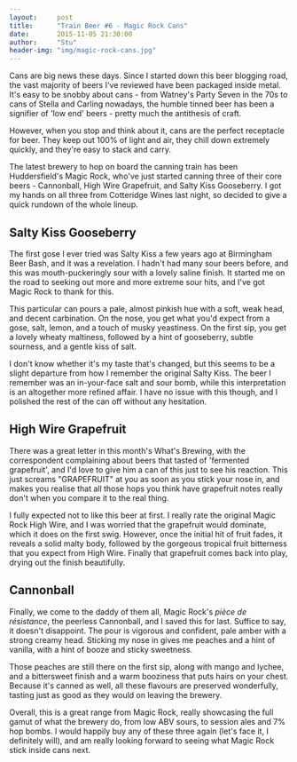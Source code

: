 ```yaml
---
layout:     post
title:      "Train Beer #6 - Magic Rock Cans"
date:       2015-11-05 21:30:00
author:     "Stu"
header-img: "img/magic-rock-cans.jpg"
---
```


Cans are big news these days. Since I started down this beer blogging road, the vast majority of beers I've reviewed have been packaged inside metal. It's easy to be snobby about cans - from Watney's Party Seven in the 70s to cans of Stella and Carling nowadays, the humble tinned beer has been a signifier of 'low end' beers - pretty much the antithesis of craft.

However, when you stop and think about it, cans are the perfect receptacle for beer. They keep out 100% of light and air, they chill down extremely quickly, and they're easy to stack and carry.

The latest brewery to hop on board the canning train has been Huddersfield's Magic Rock, who've just started canning three of their core beers - Cannonball, High Wire Grapefruit, and Salty Kiss Gooseberry. I got my hands on all three from Cotteridge Wines last night, so decided to give a quick rundown of the whole lineup.

## Salty Kiss Gooseberry

The first gose I ever tried was Salty Kiss a few years ago at Birmingham Beer Bash, and it was a revelation. I hadn't had many sour beers before, and this was mouth-puckeringly sour with a lovely saline finish. It started me on the road to seeking out more and more extreme sour hits, and I've got Magic Rock to thank for this.

This particular can pours a pale, almost pinkish hue with a soft, weak head, and decent carbination. On the nose, you get what you'd expect from a gose, salt, lemon, and a touch of musky yeastiness. On the first sip, you get a lovely wheaty maltiness, followed by a hint of gooseberry, subtle sourness, and a gentle kiss of salt.

I don't know whether it's my taste that's changed, but this seems to be a slight departure from how I remember the original Salty Kiss. The beer I remember was an in-your-face salt and sour bomb, while this interpretation is an altogether more refined affair. I have no issue with this though, and I polished the rest of the can off without any hesitation.

## High Wire Grapefruit

There was a great letter in this month's What's Brewing, with the correspondent complaining about beers that tasted of 'fermented grapefruit', and I'd love to give him a can of this just to see his reaction. This just screams "GRAPEFRUIT" at you as soon as you stick your nose in, and makes you realise that all those hops you think have grapefruit notes really don't when you compare it to the real thing.

I fully expected not to like this beer at first. I really rate the original Magic Rock High Wire, and I was worried that the grapefruit would dominate, which it does on the first swig. However, once the initial hit of fruit fades, it reveals a solid malty body, followed by the gorgeous tropical fruit bitterness that you expect from High Wire. Finally that grapefruit comes back into play, drying out the finish beautifully.

## Cannonball

Finally, we come to the daddy of them all, Magic Rock's *pièce de résistance*, the peerless Cannonball, and I saved this for last. Suffice to say, it doesn't disappoint. The pour is vigorous and confident, pale amber with a strong creamy head. Sticking my nose in gives me peaches and a hint of vanilla, with a hint of booze and sticky sweetness.

Those peaches are still there on the first sip, along with mango and lychee, and a bittersweet finish and a warm booziness that puts hairs on your chest. Because it's canned as well, all these flavours are preserved wonderfully, tasting just as good as they would on leaving the brewery.

Overall, this is a great range from Magic Rock, really showcasing the full gamut of what the brewery do, from low ABV sours, to session ales and 7% hop bombs. I would happily buy any of these three again (let's face it, I definitely will), and am really looking forward to seeing what Magic Rock stick inside cans next.
